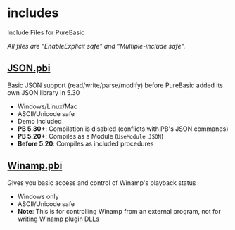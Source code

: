 # includes
Include Files for PureBasic

*All files are "EnableExplicit safe" and "Multiple-include safe".*

## [JSON.pbi](JSON.pbi)
Basic JSON support (read/write/parse/modify) before PureBasic added its own JSON library in 5.30
+ Windows/Linux/Mac
+ ASCII/Unicode safe
+ Demo included
+ **PB 5.30+**: Compilation is disabled (conflicts with PB's JSON commands)
+ **PB 5.20+**: Compiles as a Module (`UseModule JSON`)
+ **Before 5.20**: Compiles as included procedures

## [Winamp.pbi](Winamp.pbi)
Gives you basic access and control of Winamp's playback status
+ Windows only
+ ASCII/Unicode safe
+ **Note**: This is for controlling Winamp from an external program, not for writing Winamp plugin DLLs
